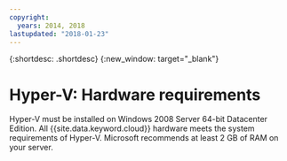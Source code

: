 ```yaml
---
copyright:
  years: 2014, 2018
lastupdated: "2018-01-23"
---
```

{:shortdesc: .shortdesc}
{:new_window: target="_blank"}

# Hyper-V: Hardware requirements

Hyper-V must be installed on Windows 2008 Server 64-bit Datacenter Edition. All {{site.data.keyword.cloud}} hardware meets the system requirements of Hyper-V. Microsoft recommends at least 2 GB of RAM on your server.
